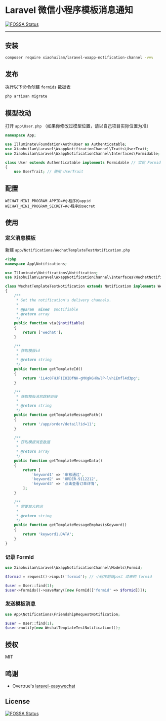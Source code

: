 # Laravel 微信小程序模板消息通知
[![FOSSA Status](https://app.fossa.io/api/projects/git%2Bgithub.com%2Fxiaohuilam%2Flaravel-wxapp-notification-channel.svg?type=shield)](https://app.fossa.io/projects/git%2Bgithub.com%2Fxiaohuilam%2Flaravel-wxapp-notification-channel?ref=badge_shield)

---

## 安装
```bash
composer require xiaohuilam/laravel-wxapp-notification-channel -vvv
```

## 发布
执行以下命令创建 `formids` 数据表
```bash
php artisan migrate
```

## 模型改动

打开 `app\User.php` （如果你修改过模型位置，请以自己项目实际位置为准）
```php
namespace App;

use Illuminate\Foundation\Auth\User as Authenticatable;
use Xiaohuilam\Laravel\WxappNotificationChannel\Traits\UserTrait;
use Xiaohuilam\Laravel\WxappNotificationChannel\Interfaces\Formidable;

class User extends Authenticatable implements Formidable // 实现 Formidable
{
    use UserTrait; // 使用 UserTrait
```

## 配置
```env
WECHAT_MINI_PROGRAM_APPID=#小程序的appid
WECHAT_MINI_PROGRAM_SECRET=#小程序的secret
```

## 使用

### 定义消息模板

新建 `app/Notifications/WechatTemplateTestNotification.php`
```php
<?php
namespace App\Notifications;

use Illuminate\Notifications\Notification;
use Xiaohuilam\Laravel\WxappNotificationChannel\Interfaces\WechatNotificationable;

class WechatTemplateTestNotification extends Notification implements WechatNotificationable
{
    /**
     * Get the notification's delivery channels.
     *
     * @param  mixed  $notifiable
     * @return array
     */
    public function via($notifiable)
    {
        return ['wechat'];
    }

    /**
     * 获取模板id
     *
     * @return string
     */
    public function getTemplateId()
    {
        return 'iL4c0FHJFIIUIDfNH-gMXgkGHRwlP-lvh1Emfl4d3pg';
    }

    /**
     * 获取模板消息跳转链接
     *
     * @return string
     */
    public function getTemplateMessagePath()
    {
        return '/app/order/detail?id=11';
    }

    /**
     * 获取模板消息数据
     *
     * @return array
     */
    public function getTemplateMessageData()
    {
        return [
            'keyword1' => '审核通过',
            'keyword2' => 'ORDER-9112212',
            'keyword3' => '点击查看订单详情',
        ];
    }

    /**
     * 需要放大的词
     *
     * @return string
     */
    public function getTemplateMessageEmphasisKeyword()
    {
        return 'keyword1.DATA';
    }
}
```

### 记录 FormId
```php
use Xiaohuilam\Laravel\WxappNotificationChannel\Models\Formid;

$formid = request()->input('formid'); // 小程序前端post 过来的 formid

$user = User::find(1);
$user->formids()->saveMany([new FormId(['formid' => $formid])]);
```

### 发送模板消息

```php
use App\Notifications\FriendshipRequestNotification;

$user = User::find(1);
$user->notify(new WechatTemplateTestNotification());
```

## 授权
MIT

## 鸣谢
- Overtrue's [laravel-easywechat](https://github.com/overtrue/laravel-wechat)

## License
[![FOSSA Status](https://app.fossa.io/api/projects/git%2Bgithub.com%2Fxiaohuilam%2Flaravel-wxapp-notification-channel.svg?type=large)](https://app.fossa.io/projects/git%2Bgithub.com%2Fxiaohuilam%2Flaravel-wxapp-notification-channel?ref=badge_large)
